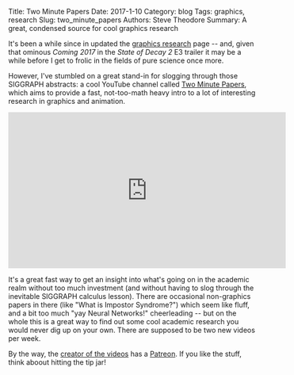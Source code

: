 Title: Two Minute Papers
Date:  2017-1-10
Category: blog
Tags: graphics, research
Slug: two_minute_papers
Authors: Steve Theodore
Summary: A great, condensed source for cool graphics research

It's been a while since in updated the [graphics research](/pages/research) page -- and, given that ominous *Coming 2017* in the _State of Decay 2_ E3 trailer it may be a while before I get to frolic in the fields of pure science once more.  

However, I've stumbled on a great stand-in for slogging through those SIGGRAPH abstracts: a cool YouTube channel called [Two Minute Papers](https://www.youtube.com/user/keeroyz/videos), which aims to provide a fast, not-too-math heavy intro to a lot of interesting research in graphics and animation.  

<iframe width="560" height="315" src="https://www.youtube.com/embed/_ZLXKt4L-AA" frameborder="0" allowfullscreen></iframe>

It's a great fast way to get an insight into what's going on in the academic realm without too much investment (and without having to slog through the inevitable SIGGRAPH calculus lesson). There are occasional non-graphics papers in there (like "What is Impostor Syndrome?") which seem like fluff, and a bit too much "yay Neural Networks!" cheerleading -- but on the whole this is a great way to find out some cool academic research you would never dig up on your own.  There are supposed to be two new videos per week.

By the way, the [creator of the videos](https://twitter.com/karoly_zsolnai) has a [Patreon](https://www.patreon.com/TwoMinutePapers). If you like the stuff, think aboout hitting the tip jar!
